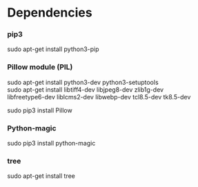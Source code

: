 # Dependencies

### pip3
sudo apt-get install python3-pip  

### Pillow module (PIL)
sudo apt-get install python3-dev python3-setuptools  
sudo apt-get install libtiff4-dev libjpeg8-dev zlib1g-dev \
    libfreetype6-dev liblcms2-dev libwebp-dev tcl8.5-dev tk8.5-dev

sudo pip3 install Pillow  

### Python-magic
sudo pip3 install python-magic


### tree
sudo apt-get install tree
